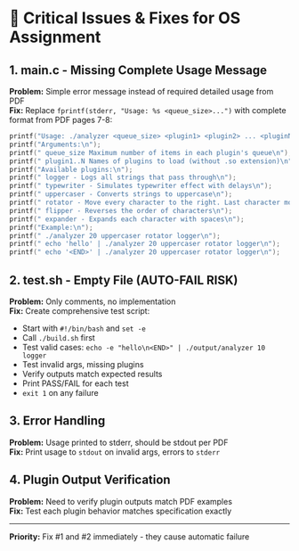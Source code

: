 # 🚨 Critical Issues & Fixes for OS Assignment

## 1. **main.c - Missing Complete Usage Message**
**Problem:** Simple error message instead of required detailed usage from PDF  
**Fix:** Replace `fprintf(stderr, "Usage: %s <queue_size>...")` with complete format from PDF pages 7-8:
```c
printf("Usage: ./analyzer <queue_size> <plugin1> <plugin2> ... <pluginN>\n");
printf("Arguments:\n");
printf(" queue_size Maximum number of items in each plugin's queue\n");
printf(" plugin1..N Names of plugins to load (without .so extension)\n");
printf("Available plugins:\n");
printf(" logger - Logs all strings that pass through\n");
printf(" typewriter - Simulates typewriter effect with delays\n");
printf(" uppercaser - Converts strings to uppercase\n");
printf(" rotator - Move every character to the right. Last character moves to the beginning.\n");
printf(" flipper - Reverses the order of characters\n");
printf(" expander - Expands each character with spaces\n");
printf("Example:\n");
printf(" ./analyzer 20 uppercaser rotator logger\n");
printf(" echo 'hello' | ./analyzer 20 uppercaser rotator logger\n");
printf(" echo '<END>' | ./analyzer 20 uppercaser rotator logger\n");
```

## 2. **test.sh - Empty File (AUTO-FAIL RISK)**
**Problem:** Only comments, no implementation  
**Fix:** Create comprehensive test script:
- Start with `#!/bin/bash` and `set -e`
- Call `./build.sh` first
- Test valid cases: `echo -e "hello\n<END>" | ./output/analyzer 10 logger`
- Test invalid args, missing plugins
- Verify outputs match expected results
- Print PASS/FAIL for each test
- `exit 1` on any failure

## 3. **Error Handling**
**Problem:** Usage printed to stderr, should be stdout per PDF  
**Fix:** Print usage to `stdout` on invalid args, errors to `stderr`

## 4. **Plugin Output Verification**
**Problem:** Need to verify plugin outputs match PDF examples  
**Fix:** Test each plugin behavior matches specification exactly

---
**Priority:** Fix #1 and #2 immediately - they cause automatic failure
